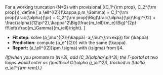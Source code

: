 For a working truncation (N=2) with provisional ((C_1^{\rm prop}, C_2^{\rm prop})), define
[
a_\ell^{(2)}(\kappa;p,m_\Gamma) = C_1^{\rm prop}\frac{\alpha}{\pi} + C_2^{\rm prop}\Big(\frac{\alpha}{\pi}\Big)^{!2} + \frac{\alpha}{12\pi^2},\kappa^2\Big(\frac{m_\ell}{m_e}\Big)^{2p} f!\left(\frac{m_\Gamma}{m_\ell}\right).
]

* **Fit step:** solve (a_\mu^{(2)}(\kappa)=a_\mu^{\rm exp}) for (\kappa).
* **Prediction:** compute (a_e^{(2)}) with the same (\kappa).
* **Report:** (a_\ell^{(2)}\pm \sigma) with (\sigma) from §4.

*(If/when you promote to (N=3), add (C_3(\alpha/\pi)^3); the Γ-portal at two loops would enter as (\mathcal O(\alpha g_\ell^2)), tracked in (\delta a_\ell^{\rm rem}).)*